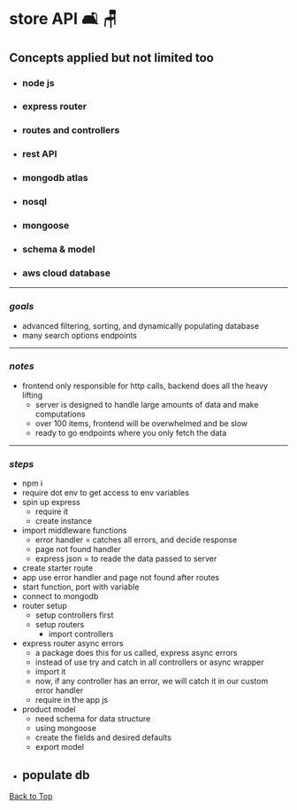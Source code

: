 <a name="custom_anchor_name"></a>

# store API :couch_and_lamp: :chair:

## Concepts applied but not limited too

- ### node js
- ### express router
- ### routes and controllers
- ### rest API
- ### mongodb atlas
- ### nosql
- ### mongoose
- ### schema & model
- ### aws cloud database

---

### _goals_

- advanced filtering, sorting, and dynamically populating database
- many search options endpoints

---

### _notes_

- frontend only responsible for http calls, backend does all the heavy lifting
  - server is designed to handle large amounts of data and make computations
  - over 100 items, frontend will be overwhelmed and be slow
  - ready to go endpoints where you only fetch the data

---

### _steps_

- npm i
- require dot env to get access to env variables
- spin up express
  - require it
  - create instance
- import middleware functions
  - error handler = catches all errors, and decide response
  - page not found handler
  - express json = to reade the data passed to server
- create starter route
- app use error handler and page not found after routes
- start function, port with variable
- connect to mongodb
- router setup
  - setup controllers first
  - setup routers
    - import controllers
- express router async errors
  - a package does this for us called, express async errors
  - instead of use try and catch in all controllers or async wrapper
  - import it
  - now, if any controller has an error, we will catch it in our custom error handler
  - require in the app js
- product model
  - need schema for data structure
  - using mongoose
  - create the fields and desired defaults
  - export model
- populate db
  -

[Back to Top](#custom_anchor_name)
